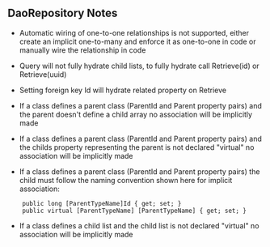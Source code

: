 ## DaoRepository Notes

 - Automatic wiring of one-to-one relationships is not supported, either create an 
implicit one-to-many and enforce it as one-to-one in code or manually wire the 
relationship in code

- Query will not fully hydrate child lists, to fully hydrate call Retrieve(id) or 
Retrieve(uuid)

- Setting foreign key Id will hydrate related property on Retrieve

- If a class defines a parent class (ParentId and Parent property pairs) and the parent 
doesn't define a child array no association will be implicitly made

- If a class defines a parent class (ParentId and Parent property pairs) and the childs 
property representing the parent is not declared "virtual" no association will be 
implicitly made

- If a class defines a parent class (ParentId and Parent property pairs) the child must
follow the naming convention shown here for implicit association:

```
	public long [ParentTypeName]Id { get; set; }
	public virtual [ParentTypeName] [ParentTypeName] { get; set; } 
```

- If a class defines a child list and the child list is not declared "virtual" no association
will be implicitly made
